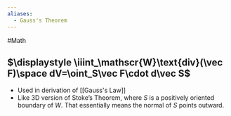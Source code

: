 ```yaml
---
aliases:
  - Gauss's Theorem
---
```

#Math 
## $\displaystyle \iiint_\mathscr{W}\text{div}(\vec F)\space dV=\oint_S\vec F\cdot d\vec S$
* Used in derivation of [[Gauss's Law]]
* Like 3D version of Stoke’s Theorem, where $S$ is a positively oriented boundary of $W$. That essentially means the normal of $S$ points outward.